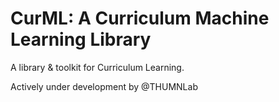 # CurML: A Curriculum Machine Learning Library

A library & toolkit for Curriculum Learning.

Actively under development by @THUMNLab

